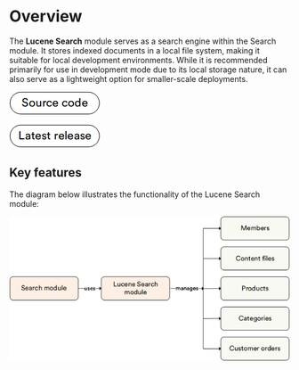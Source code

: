 # Overview 

The **Lucene Search** module serves as a search engine within the Search module. It stores indexed documents in a local file system, making it suitable for local development environments. While it is recommended primarily for use in development mode due to its local storage nature, it can also serve as a lightweight option for smaller-scale deployments.

[![Source code](media/source_code.png)](https://github.com/VirtoCommerce/vc-module-lucene-search)

[![Latest release](media/latest_release.png)](https://github.com/VirtoCommerce/vc-module-lucene-search/releases)

## Key features

The diagram below illustrates the functionality of the Lucene Search module:

![Key entities](media/key-entities.png)

